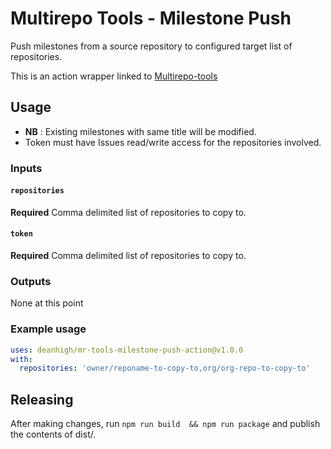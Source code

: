 # Multirepo Tools - Milestone Push

Push milestones from a source repository to configured target list of repositories.

This is an action wrapper linked to [Multirepo-tools](https://github.com/deanhigh/mr-tools-lib)

## Usage

- **NB** : Existing milestones with same title will be modified.
- Token must have Issues read/write access for the repositories involved.

### Inputs

#### `repositories`

**Required** Comma delimited list of repositories to copy to.

#### `token`

**Required** Comma delimited list of repositories to copy to.

### Outputs

None at this point

### Example usage

```yaml
uses: deanhigh/mr-tools-milestone-push-action@v1.0.0
with:
  repositories: 'owner/reponame-to-copy-to,org/org-repo-to-copy-to'
```

## Releasing

After making changes, run `npm run build  && npm run package` and publish the contents of dist/.
